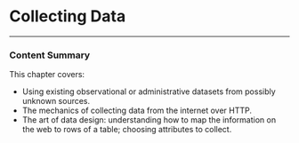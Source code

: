 # Collecting Data

---

### Content Summary

This chapter covers:
* Using existing observational or administrative datasets from
  possibly unknown sources.
* The mechanics of collecting data from the internet over HTTP.
* The art of data design: understanding how to map the information on
  the web to rows of a table; choosing attributes to collect.

